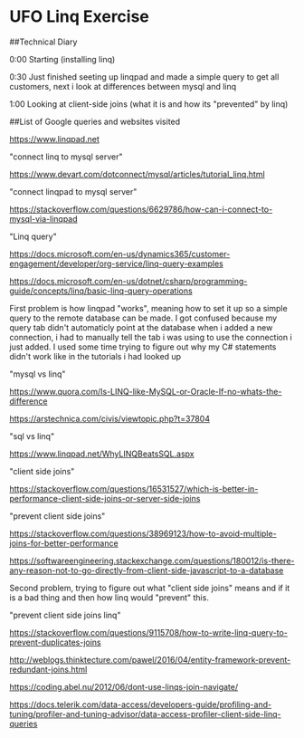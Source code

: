 # UFO Linq Exercise


##Technical Diary

0:00 Starting (installing linq)

0:30 Just finished seeting up linqpad and made a simple query to get all customers, next i look at differences between mysql and linq

1:00 Looking at client-side joins (what it is and how its "prevented" by linq)


##List of Google queries and websites visited

https://www.linqpad.net

"connect linq to mysql server"

https://www.devart.com/dotconnect/mysql/articles/tutorial_linq.html

"connect linqpad to mysql server"

https://stackoverflow.com/questions/6629786/how-can-i-connect-to-mysql-via-linqpad

"Linq query"

https://docs.microsoft.com/en-us/dynamics365/customer-engagement/developer/org-service/linq-query-examples

https://docs.microsoft.com/en-us/dotnet/csharp/programming-guide/concepts/linq/basic-linq-query-operations


First problem is how linqpad "works", meaning how to set it up so a simple query to the remote database can be made.
I got confused because my query tab didn't automaticly point at the database when i added a new connection, i had to manually tell the tab i was using
to use the connection i just added. I used some time trying to figure out why my C# statements didn't work like in the tutorials i had looked up

"mysql vs linq"

https://www.quora.com/Is-LINQ-like-MySQL-or-Oracle-If-no-whats-the-difference

https://arstechnica.com/civis/viewtopic.php?t=37804

"sql vs linq"

https://www.linqpad.net/WhyLINQBeatsSQL.aspx


"client side joins"

https://stackoverflow.com/questions/16531527/which-is-better-in-performance-client-side-joins-or-server-side-joins


"prevent client side joins"

https://stackoverflow.com/questions/38969123/how-to-avoid-multiple-joins-for-better-performance

https://softwareengineering.stackexchange.com/questions/180012/is-there-any-reason-not-to-go-directly-from-client-side-javascript-to-a-database

Second problem, trying to figure out what "client side joins" means and if it is a bad thing and then how linq would "prevent" this.

"prevent client side joins linq"

https://stackoverflow.com/questions/9115708/how-to-write-linq-query-to-prevent-duplicates-joins

http://weblogs.thinktecture.com/pawel/2016/04/entity-framework-prevent-redundant-joins.html

https://coding.abel.nu/2012/06/dont-use-linqs-join-navigate/

https://docs.telerik.com/data-access/developers-guide/profiling-and-tuning/profiler-and-tuning-advisor/data-access-profiler-client-side-linq-queries
